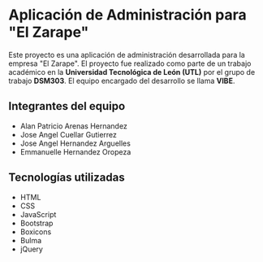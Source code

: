 # Aplicación de Administración para "El Zarape"

Este proyecto es una aplicación de administración desarrollada para la empresa "El Zarape". El proyecto fue realizado como parte de un trabajo académico en la **Universidad Tecnológica de León (UTL)** por el grupo de trabajo **DSM303**. El equipo encargado del desarrollo se llama **VIBE**.

## Integrantes del equipo

- Alan Patricio Arenas Hernandez
- Jose Angel Cuellar Gutierrez
- Jose Angel Hernandez Arguelles
- Emmanuelle Hernandez Oropeza

## Tecnologías utilizadas

- HTML
- CSS
- JavaScript
- Bootstrap
- Boxicons
- Bulma
- jQuery
